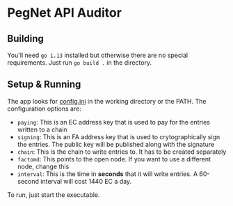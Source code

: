 # PegNet API Auditor

## Building

You'll need `go 1.13` installed but otherwise there are no special requirements. Just run `go build .` in the directory.

## Setup & Running

The app looks for [config.ini](https://github.com/WhoSoup/pnmc-auditor/blob/master/config.ini) in the working directory or the PATH. The configuration options are:

* `paying`: This is an EC address key that is used to pay for the entries written to a chain
* `signing`: This is an FA address key that is used to crytographically sign the entries. The public key will be published along with the signature
* `chain`: This is the chain to write entries to. It has to be created separately
* `factomd`: This points to the open node. If you want to use a different node, change this
* `interval`: This is the time in **seconds** that it will write entries. A 60-second interval will cost 1440 EC a day.

To run, just start the executable.
